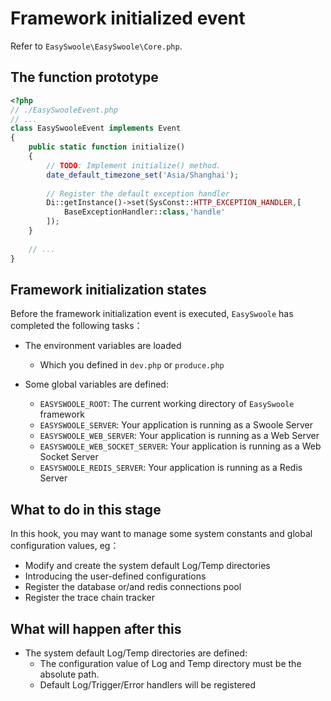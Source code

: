 # Framework initialized event
Refer to `EasySwoole\EasySwoole\Core.php`.

## The function prototype
```php
<?php
// ./EasySwooleEvent.php
// ...
class EasySwooleEvent implements Event
{
    public static function initialize()
    {
        // TODO: Implement initialize() method.
        date_default_timezone_set('Asia/Shanghai');
    
        // Register the default exception handler
        Di::getInstance()->set(SysConst::HTTP_EXCEPTION_HANDLER,[
            BaseExceptionHandler::class,'handle'
        ]);
    }
    
    // ...
}
```

## Framework initialization states
Before the framework initialization event is executed, `EasySwoole` has completed the following tasks：
* The environment variables are loaded
    * Which you defined in `dev.php` or `produce.php`

* Some global variables are defined:
    * `EASYSWOOLE_ROOT`: The current working directory of `EasySwoole` framework
    * `EASYSWOOLE_SERVER`: Your application is running as a Swoole Server
    * `EASYSWOOLE_WEB_SERVER`: Your application is running as a Web Server
    * `EASYSWOOLE_WEB_SOCKET_SERVER`: Your application is running as a Web Socket Server
    * `EASYSWOOLE_REDIS_SERVER`: Your application is running as a Redis Server
    
## What to do in this stage
In this hook, you may want to manage some system constants and global configuration values, eg：
- Modify and create the system default Log/Temp directories
- Introducing the user-defined configurations
- Register the database or/and redis connections pool
- Register the trace chain tracker

## What will happen after this
* The system default Log/Temp directories are defined:
    * The configuration value of Log and Temp directory must be the absolute path.
    * Default Log/Trigger/Error handlers will be registered